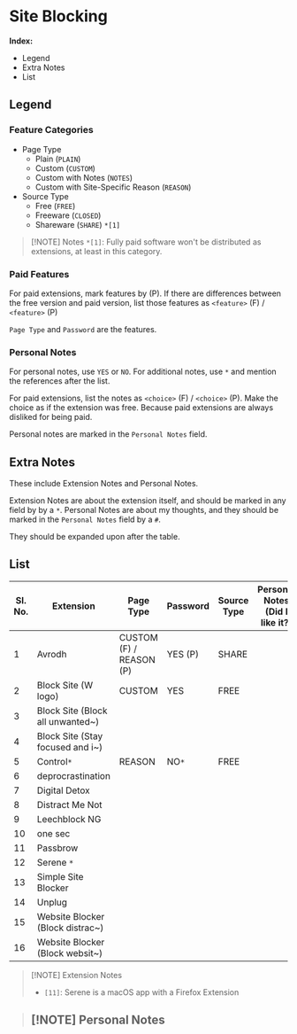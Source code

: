 # Site Blocking

**Index:**
- Legend
- Extra Notes
- List
## Legend
### Feature Categories
- Page Type
	- Plain (`PLAIN`)
	- Custom (`CUSTOM`)
	- Custom with Notes (`NOTES`)
	- Custom with Site-Specific Reason (`REASON`)
- Source Type
	- Free (`FREE`)
	- Freeware (`CLOSED`)
	- Shareware (`SHARE`) `*[1]`

> [!NOTE] Notes
> `*[1]`: Fully paid software won't be distributed as extensions, at least in this category.
### Paid Features
For paid extensions, mark features by (P).
If there are differences between the free version and paid version, list those features as `<feature>` (F) / `<feature>` (P)

`Page Type` and `Password` are the features.
### Personal Notes
For personal notes, use `YES` or `NO`. For additional notes, use `*` and mention the references after the list.

For paid extensions, list the notes as `<choice>` (F) / `<choice>` (P). Make the choice as if the extension was free.
Because paid extensions are always disliked for being paid.

Personal notes are marked in the `Personal Notes` field.
## Extra Notes
These include Extension Notes and Personal Notes.

Extension Notes are about the extension itself, and should be marked in any field by by a `*`.
Personal Notes are about my thoughts, and they should be marked in the `Personal Notes` field by a `#`.

They should be expanded upon after the table.
## List

| Sl. No. | Extension                         | Page Type               | Password | Source Type | Personal Notes (Did I like it?) | Tried using it myself? |
| ------- | --------------------------------- | ----------------------- | -------- | ----------- | ------------------------------- | ---------------------- |
| 1       | Avrodh                            | CUSTOM (F) / REASON (P) | YES (P)  | SHARE       |                                 | NO                     |
| 2       | Block Site (W logo)               | CUSTOM                  | YES      | FREE        |                                 | YES                    |
| 3       | Block Site (Block all unwanted~)  |                         |          |             |                                 | NO                     |
| 4       | Block Site (Stay focused and i\~) |                         |          |             |                                 | NO                     |
| 5       | Control`*`                        | REASON                  | NO`*`    | FREE        |                                 | NO                     |
| 6       | deprocrastination                 |                         |          |             |                                 | NO                     |
| 7       | Digital Detox                     |                         |          |             |                                 | NO                     |
| 8       | Distract Me Not                   |                         |          |             |                                 | NO                     |
| 9       | Leechblock NG                     |                         |          |             |                                 | NO                     |
| 10      | one sec                           |                         |          |             |                                 | NO                     |
| 11      | Passbrow                          |                         |          |             |                                 | NO                     |
| 12      | Serene `*`                        |                         |          |             |                                 | NO                     |
| 13      | Simple Site Blocker               |                         |          |             |                                 | NO                     |
| 14      | Unplug                            |                         |          |             |                                 | NO                     |
| 15      | Website Blocker (Block distrac\~) |                         |          |             |                                 | NO                     |
| 16      | Website Blocker (Block websit\~)  |                         |          |             |                                 | NO                     |

> [!NOTE] Extension Notes
> - `[11]`: Serene is a macOS app with a Firefox Extension

> [!NOTE] Personal Notes
> - 